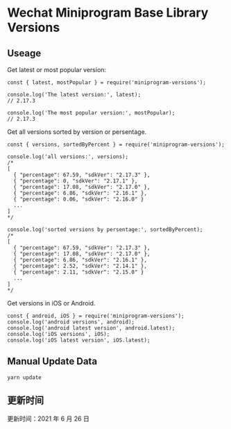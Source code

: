 
# Wechat Miniprogram Base Library Versions

## Useage

Get latest or most popular version:

```;
const { latest, mostPopular } = require('miniprogram-versions');

console.log('The latest version:', latest);
// 2.17.3

console.log('The most popular version:', mostPopular);
// 2.17.3

```

Get all versions sorted by version or persentage.

```
const { versions, sortedByPercent } = require('miniprogram-versions');

console.log('all versions:', versions);
/*
[
  { "percentage": 67.59, "sdkVer": "2.17.3" },
  { "percentage": 0, "sdkVer": "2.17.1" },
  { "percentage": 17.08, "sdkVer": "2.17.0" },
  { "percentage": 6.86, "sdkVer": "2.16.1" },
  { "percentage": 0.06, "sdkVer": "2.16.0" }
  ...
]
*/

console.log('sorted versions by persentage:', sortedByPercent);
/*
[
  { "percentage": 67.59, "sdkVer": "2.17.3" },
  { "percentage": 17.08, "sdkVer": "2.17.0" },
  { "percentage": 6.86, "sdkVer": "2.16.1" },
  { "percentage": 2.52, "sdkVer": "2.14.1" },
  { "percentage": 2.11, "sdkVer": "2.15.0" }
  ...
]
*/
```

Get versions in iOS or Android.

```
const { android, iOS } = require('miniprogram-versions');
console.log('android versions', android);
console.log('android latest version', android.latest);
console.log('iOS versions', iOS);
console.log('iOS latest version', iOS.latest);
```

## Manual Update Data

```
yarn update
```

## 更新时间

更新时间：2021 年 6 月 26 日
